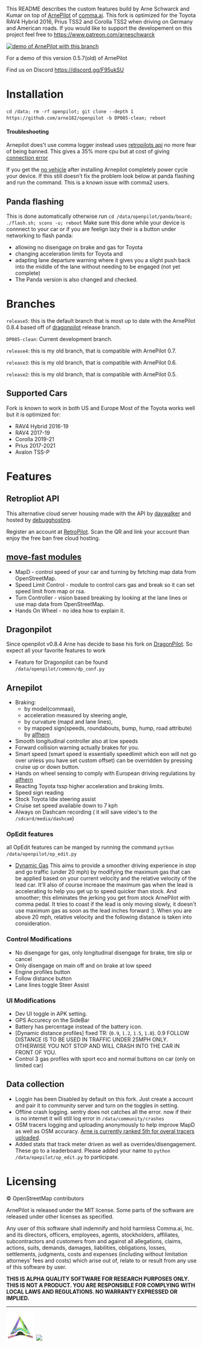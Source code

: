This README describes the custom features build by Arne Schwarck and Kumar on top of [ArnePilot](http://github.com/commaai/ArnePilot) of [comma.ai](http://comma.ai). This fork is optimized for the Toyota RAV4 Hybrid 2016, Prius TSS2 and Corolla TSS2 when driving on Germany and American roads. If you would like to support the developement on this project feel free to https://www.patreon.com/arneschwarck


[![demo of ArnePilot with this branch](https://img.youtube.com/vi/WKwSq8TPdpo/0.jpg)](https://www.youtube.com/playlist?list=PL3CGUyxys8DuTE1JTkdZwY93ejSfAGxyV)

For a demo of this version 0.5.7(old) of ArnePilot

Find us on Discord https://discord.gg/F95ukSU

# Installation

`cd /data; rm -rf openpilot; git clone --depth 1 https://github.com/arne182/openpilot -b DP085-clean; reboot`

#### Troubleshooting
Arnepilot does't use comma logger instead uses [retropilots api](https://api.retropilot.org/useradmin) no more fear of being banned. This gives a 35% more cpu but at cost of giving [connection error](https://cdn.discordapp.com/attachments/538741329799413760/743231854764884067/image0.jpg)

If you get the [no vehicle](https://cdn.discordapp.com/attachments/538741329799413760/743231854764884067/image0.jpg) after installing Arnepilot completely power cycle your device. If this still doesn't fix the problem look below at panda flashing and run the command. This is a known issue with comma2 users.

## Panda flashing
This is done automatically otherwise run `cd /data/openpilot/panda/board; ./flash.sh; scons -u; reboot` Make sure this done while your device is connnect to your car or if you are feelign lazy their is a button under networking to flash panda:
- allowing no disengage on brake and gas for Toyota
- changing acceleration limits for Toyota and
- adapting lane departure warning where it gives you a slight push back into the middle of the lane without needing to be engaged (not yet complete)
- The Panda version is also changed and checked.

# Branches
`release5`: this is the default branch that is most up to date with the ArnePilot 0.8.4 based off of [dragonpilot](https://github.com/dragonpilot-community/dragonpilot) release branch.

`DP085-clean`: Current development branch.

`release4`: this is my old branch, that is compatible with ArnePilot 0.7.

`release3`: this is my old branch, that is compatible with ArnePilot 0.6.

`release2`: this is my old branch, that is compatible with ArnePilot 0.5.


## Supported Cars
Fork is known to work in both US and Europe
Most of the Toyota works well but it is optimized for:
- RAV4 Hybrid 2016-19
- RAV4 2017-19
- Corolla 2019-21
- Prius 2017-2021
- Avalon TSS-P

# Features

## Retropliot API
This alternative cloud server housing made with the API by [daywalker](https://github.com/florianbrede-ayet/retropilot-server) and hosted by [debugghosting](https://debugged-hosting.com/).

Register an account at [RetroPilot](https://api.retropilot.org/useradmin). Scan the QR and link your account than enjoy the free ban free cloud hosting.

## [move-fast modules](https://github.com/move-fast)
- MapD - control speed of your car and turning by fetching map data from OpenStreetMap.
- Speed Limit Control - module to control cars gas and break so it can set speed limit from map or rsa.
- Turn Controller - vision based breaking by looking at the lane lines or use map data from OpenStreetMap.
- Hands On Wheel - no idea how to explain it.


## Dragonpilot
Since openpilot v0.8.4 Arne has decide to base his fork on [DragonPilot](https://github.com/dragonpilot-community/dragonpilot). So expect all your favorite features to work
- Feature for Dragonpilot can be found ``/data/openpilot/common/dp_conf.py``

## Arnepilot
- Braking:
    - by model(commaai),
    - acceleration measured by steering angle,
    - by curvature (mapd and lane lines),
    - by mapped sign(speeds, roundabouts, bump, hump, road attribute) by [alfhern](https://github.com/move-fast)
- Smooth longitudinal controller also at low speeds
- Forward collision warning actually brakes for you.
- Smart speed (smart speed is essentially speedlimit which eon will not go over unless you have set custom offset) can be overridden by pressing cruise up or down button.
- Hands on wheel sensing to comply with European driving regulations by [alfhern](https://github.com/move-fast)
- Reacting Toyota tssp higher acceleration and braking limits.
- Speed sign reading
- Stock Toyota ldw steering assist
- Cruise set speed available down to 7 kph
- Always on Dashcam recording ( it will save video's to the `/sdcard/media/dashcam`)

### OpEdit features
all OpEdit features can be manged by running the command `python /data/openpilot/op_edit.py`
- [Dynamic Gas](https://github.com/ShaneSmiskol/ArnePilot/tree/stock_additions-devel#dynamic-gas)
This aims to provide a smoother driving experience in stop and go traffic (under 20 mph) by modifying the maximum gas that can be applied based on your current velocity and the relative velocity of the lead car. It'll also of course increase the maximum gas when the lead is accelerating to help you get up to speed quicker than stock. And smoother; this eliminates the jerking you get from stock ArnePilot with comma pedal. It tries to coast if the lead is only moving slowly, it doesn't use maximum gas as soon as the lead inches forward :). When you are above 20 mph, relative velocity and the following distance is taken into consideration.

### Control Modifications
- No disengage for gas, only longitudinal disengage for brake, tire slip or cancel
- Only disengage on main off and on brake at low speed
- Engine profiles button
- Follow distance button
- Lane lines toggle Steer Assist
 
### UI Modifications
- Dev UI toggle in APK setting.
- GPS Accurecy on the SideBar
- Battery has percentage instead of the battery icon.
- [Dynamic distance profiles] fixed TR: (`0.9`, `1.2`, `1.5`, `1.8`).
0.9 FOLLOW DISTANCE IS TO BE USED IN TRAFFIC UNDER 25MPH ONLY. OTHERWISE YOU NOT STOP AND WILL CRASH INTO THE CAR IN FRONT OF YOU.
- Control 3 gas profiles with sport eco and normal buttons on car (only on limited car)

## Data collection
- Loggin has been Disabled by default on this fork. Just create a account and pair it to community server and turn on the toggles in setting.
- Offline crash logging. sentry does not catches all the error. now if their is no internet it will still log error in `/data/community/crashes`
- OSM tracers logging and uploading anonymously to help improve MapD as well as OSM accuracy. [Arne is currently ranked 5th for overal tracers uploaded](https://www.openstreetmap.org/stats/data_stats.html).
- Added stats that track meter driven as well as overrides/disengagement. These go to a leaderboard. Please added your name to `python /data/opepilot/op_edit.py` to participate.

# Licensing
© OpenStreetMap contributors

ArnePilot is released under the MIT license. Some parts of the software are released under other licenses as specified.

Any user of this software shall indemnify and hold harmless Comma.ai, Inc. and its directors, officers, employees, agents, stockholders, affiliates, subcontractors and customers from and against all allegations, claims, actions, suits, demands, damages, liabilities, obligations, losses, settlements, judgments, costs and expenses (including without limitation attorneys’ fees and costs) which arise out of, relate to or result from any use of this software by user.

**THIS IS ALPHA QUALITY SOFTWARE FOR RESEARCH PURPOSES ONLY. THIS IS NOT A PRODUCT.
YOU ARE RESPONSIBLE FOR COMPLYING WITH LOCAL LAWS AND REGULATIONS.
NO WARRANTY EXPRESSED OR IMPLIED.**

---

<img src="https://github.com/arne182/ArnePilot/blob/DP08-clean/selfdrive/assets/img_chffr_wheel.png" width="75"></img> <img src="https://cdn-images-1.medium.com/max/1600/1*C87EjxGeMPrkTuVRVWVg4w.png" width="225"></img>
